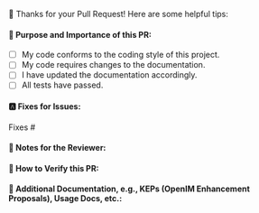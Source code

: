 🫰 Thanks for your Pull Request! Here are some helpful tips:

<!--
1. If this is your first submission, please read our contributor guidelines:
   📇 https://github.com/telepace/community/blob/main/CONTRIBUTING.md

2. Ensure that you have added or run the appropriate tests for your PR.

-->

#### 👀 Purpose and Importance of this PR:
<!-- Ensure your PR passes the CI checks, and do check the following items as needed -->
- [ ] My code conforms to the coding style of this project.
- [ ] My code requires changes to the documentation.
- [ ] I have updated the documentation accordingly.
- [ ] All tests have passed.

#### 🅰 Fixes for Issues:
<!-- Automatically close linked issue when PR is merged. Use `Fixes #<issue number>`, or `Fixes (paste link of issue)`.
For multiple related PRs, use `Fixes: #ID_1, #ID_2` -->

Fixes #

#### 📝 Notes for the Reviewer:

#### 🎯 How to Verify this PR:

#### 📑 Additional Documentation, e.g., KEPs (OpenIM Enhancement Proposals), Usage Docs, etc.:
<!-- This section can be empty if this pull request does not require a release note.
When adding links that point to resources within git repositories, reference a specific commit to avoid linking directly to the master branch.
Recommended Documents:
1. Using GitHub RFCs template: https://github.com/telepace/community/blob/main/0000-template.md
2. Use Google Docs or Notion and share it with the community.
-->
